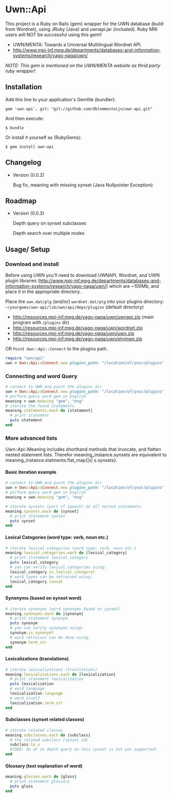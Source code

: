 # Uwn::Api

This project is a Ruby on Rails (gem) wrapper for the UWN database (build from Wordnet), using JRuby (Java) and uwnapi.jar (included). Ruby MRI users will NOT be successful using this gem!!

 * UWN/MENTA: Towards a Universal Multilingual Wordnet API.
 * http://www.mpi-inf.mpg.de/departments/databases-and-information-systems/research/yago-naga/uwn/

*NOTE: This gem is mentioned on the UWN/MENTA website as thrid party ruby wrapper!*

## Installation

Add this line to your application's Gemfile (bundler):

    gem 'uwn-api', git: "git://github.com/dblommesteijn/uwn-api.git"

And then execute:

    $ bundle

Or install it yourself as (RubyGems):

    $ gem install uwn-api

## Changelog

  * Version (0.0.2)

    Bug fix, meaning with missing synset (Java Nullpointer Exception)


## Roadmap

  * Version (0.0.3)

    Depth query on synset subclasses

    Depth search over multiple nodes


## Usage/ Setup

### Download and install

Before using UWN you'll need to download UWNAPI, Wordnet, and UWN plugin libraries (http://www.mpi-inf.mpg.de/departments/databases-and-information-systems/research/yago-naga/uwn/) which are ~100Mb, and place it in the appropriate directory.

Place the `uwn.dat/plg` (and/or) `wordnet.dat/plg` into your plugins directory: `~/yourgems/uwn-api/lib/uwn/api/deps/plugins` (default directory)

* http://resources.mpi-inf.mpg.de/yago-naga/uwn/uwnapi.zip (main program with `/plugins` dir)
* http://resources.mpi-inf.mpg.de/yago-naga/uwn/wordnet.zip
* http://resources.mpi-inf.mpg.de/yago-naga/uwn/uwn.zip
* http://resources.mpi-inf.mpg.de/yago-naga/uwn/etymwn.zip

OR `Point Uwn::Api::Connect` to the plugins path.

```ruby
require "uwn/api"
uwn = Uwn::Api::Connect.new plugins_path: "/location/of/your/plugins"
```

### Connecting and word Query

```ruby
# connect to UWN and point the plugins dir
uwn = Uwn::Api::Connect.new plugins_path: "/location/of/your/plugins"
# perform query word gem in English
meaning = uwn.meaning "gem", "eng"
# iterate the found statements
meaning.statements.each do |statement|
  # print statement
  puts statement
end
```

### More advanced lists

Uwn::Api::Meaning includes shorthand methods that invocate, and flatten nested statement lists. Therefor meaning_instance.synsets are equivalent to meaning_instance.statments.flat_map{|s| s.synsets}.


#### Basic iteration example
```ruby
# connect to UWN and point the plugins dir
uwn = Uwn::Api::Connect.new plugins_path: "/location/of/your/plugins"
# perform query word gem in English
meaning = uwn.meaning "gem", "eng"

# iterate synsets (part of speech) on all nested statements
meaning.synsets.each do |synset|
  # print statement synset
  puts synset
end
```

#### Lexical Categories (word type: verb, noun etc.)

```ruby
# iterate lexical_categories (word type: verb, noun etc.)
meaning.lexical_categories.each do |lexical_category|
  # print statement lexical_category
  puts lexical_category
  # you can verify lexical_categories using:
  lexical_category.is_lexical_category?
  # word types can be retreived using:
  lexical_category.lexcat
end
```

#### Synonyms (based on synset word)

```ruby
# iterate synonyms (word synonyms based on synset)
meaning.synonyms.each do |synonym|
  # print statement synonym
  puts synonym
  # you can verify synonyms using:
  synonym.is_synonym?
  # word retreival can be done using:
  synonym.term_str
end
```

#### Lexicalizations (translations)

```ruby
# iterate lexicalizations (translations)
meaning.lexicalizations.each do |lexicalization|
  # print statement lexicalization
  puts lexicalization
  # word language
  lexicalization.language
  # word itself
  lexicalization.term_str
end
```

#### Subclasses (synset related classes)

```ruby
# iterate related classes
meaning.subclasses.each do |subclass|
  # the related subclass (synset id)
  subclass.to_s
  #TODO: do an in depth query on this synset is not yet supported!
end
```

#### Glossary (text explanation of word)

```ruby
meaning.glosses.each do |gloss|
  # print statement glossary
  puts gloss
end
```






